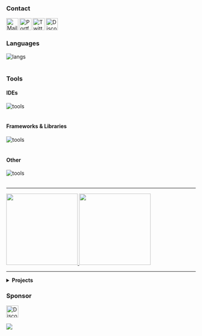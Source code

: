 [email]: mailto://pepijn@vdbroek.dev
[website]: https://vdbroek.dev/
[twitter]: https://twitter.com/pepijn_98
[discord]: https://discord.com/users/964236379817136230 "username: pepijn98"
[sponsor]: https://github.com/sponsors/Pepijn98

### Contact

[<img align="left" alt="Mail" width="32px" src="https://b.catgirlsare.sexy/ChTuC9ENNEZn.svg" />][email]
[<img align="left" alt="Portfolio" width="32px" src="https://b.catgirlsare.sexy/xAulEh1jUpro.svg" />][website]
[<img align="left" alt="Twitter" width="32px" src="https://skillicons.dev/icons?i=twitter" />][twitter]
[<img align="left" alt="Discord" width="32px" src="https://skillicons.dev/icons?i=discord" />][discord]

<br />
<br />

### Languages

<a href="https://vdbroek.dev">
    <img align="left" title="Languages" alt="langs" src="https://skillicons.dev/icons?i=go,rust,kotlin,ts,js,nodejs,cs,dotnet,html,css,sass" />
</a>

<br />
<br />

### Tools

#### IDEs
<a href="https://vdbroek.dev">
    <img align="left" title="IDE" alt="tools" src="https://skillicons.dev/icons?i=vscode,idea,androidstudio" />
</a>
<br />
<br />

#### Frameworks & Libraries
<a href="https://vdbroek.dev">
    <img align="left" title="Tools" alt="tools" src="https://skillicons.dev/icons?i=vue,nuxtjs,vite,nginx,express,ktor" />
</a>
<br />
<br />

#### Other
<a href="https://vdbroek.dev">
    <img align="left" title="Tools" alt="tools" src="https://skillicons.dev/icons?i=git,sqlite,postgres,mongodb,bash,pwsh,linux,cf,aws" />
</a>

<br />
<br />

---

<a href="https://vdbroek.dev" target="_blank">
    <img height="190px" src="https://github-readme-stats-eight-theta.vercel.app/api?username=Pepijn98&count_private=true&include_all_commits=true&show_icons=true&hide_border=true&theme=nord">
</a>
<a href="https://vdbroek.dev" target="_blank">
    <img height="190px" src="https://github-readme-stats-eight-theta.vercel.app/api/top-langs?username=Pepijn98&langs_count=10&hide=html,css&card_width=495&layout=compact&hide_border=true&theme=nord">
</a>

---

<details>
    <summary>
        <b>Projects</b>
    </summary>
    
  <br />

  <div style="display: flex; flex-direction: row;">
      <a style="padding-right: 6px;" href="https://github.com/Pepijn98/Lilith">
          <img src="https://github-readme-stats-eight-theta.vercel.app/api/pin/?username=Pepijn98&repo=Lilith&show_owner=true&theme=nord&hide_border=true" />
      </a>
      <a style="padding-left: 4px;" href="https://github.com/Pepijn98/Kyra">
          <img src="https://github-readme-stats-eight-theta.vercel.app/api/pin/?username=Pepijn98&repo=Kyra&show_owner=true&theme=nord&hide_border=true" />
      </a>
  </div>

  <div style="display: flex; flex-direction: row;">
      <a style="padding-right: 6px;" href="https://github.com/Pepijn98/Nekos">
          <img src="https://github-readme-stats-eight-theta.vercel.app/api/pin/?username=Pepijn98&repo=Nekos&show_owner=true&theme=nord&hide_border=true" />
      </a>
      <a style="padding-left: 4px;" href="https://github.com/orlandos-nl/NioDNS">
          <img src="https://github-readme-stats-eight-theta.vercel.app/api/pin/?username=orlandos-nl&repo=NioDNS&show_owner=true&theme=nord&hide_border=true" />
      </a>
  </div>

  <div style="display: flex; flex-direction: row;">
      <a style="padding-right: 6px;" href="https://github.com/future-id/mdr-cli">
          <img src="https://github-readme-stats-eight-theta.vercel.app/api/pin/?username=future-id&repo=mdr-cli&show_owner=true&theme=nord&hide_border=true" />
      </a>
      <a style="padding-left: 4px;" href="https://github.com/Pepijn98/Kitsu">
          <img src="https://github-readme-stats-eight-theta.vercel.app/api/pin/?username=Pepijn98&repo=Kitsu&show_owner=true&theme=nord&hide_border=true" />
      </a>
  </div>

  <div style="display: flex; flex-direction: row;">
      <a style="padding-right: 6px;" href="https://github.com/Pepijn98/CustomRPC">
          <img src="https://github-readme-stats-eight-theta.vercel.app/api/pin/?username=Pepijn98&show_owner=true&repo=CustomRPC&theme=nord&hide_border=true" />
      </a>
      <a style="padding-left: 4px;" href="https://github.com/Pepijn98/vscode-commit-reminder">
          <img src="https://github-readme-stats-eight-theta.vercel.app/api/pin/?username=Pepijn98&repo=vscode-commit-reminder&show_owner=true&theme=nord&hide_border=true" />
      </a>
  </div>

</details>

### Sponsor
[<img align="left" title="Sponsor" alt="Discord" width="32px" src="https://api.iconify.design/simple-icons:githubsponsors.svg?color=%23c96198&height=26" />][sponsor]

<br /><br />

![](https://komarev.com/ghpvc/?username=Pepijn98&color=blueviolet&label=views)
